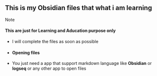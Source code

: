 ## This is my __Obsidian__ files that what i am learning 

> [!note]
> #### This are just for __Learning__ and __Aducation purpose only__
 
- I will complete the files as soon as possible

- #### Opening files
- You just need a app that support markdown language like **Obsidian** or **logseq** or any other app to open files

